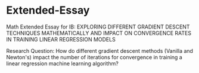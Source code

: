 # Extended-Essay
Math Extended Essay for IB: EXPLORING DIFFERENT GRADIENT DESCENT TECHNIQUES MATHEMATICALLY AND IMPACT ON CONVERGENCE RATES IN TRAINING LINEAR REGRESSION MODELS 

Research Question: How do different gradient descent methods (Vanilla and Newton's) impact the number of iterations for convergence in training a linear regression machine learning algorithm? 
